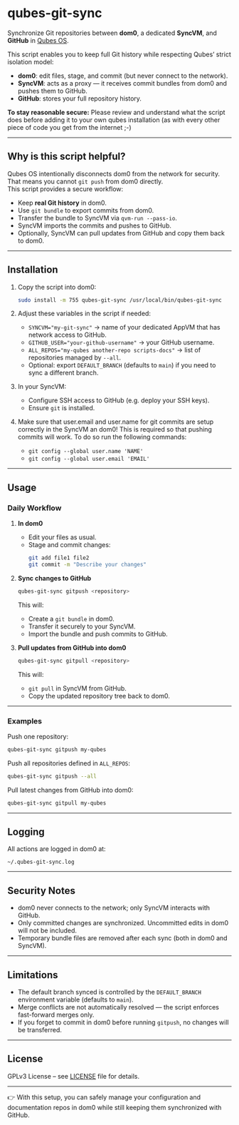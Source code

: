 # qubes-git-sync

Synchronize Git repositories between **dom0**, a dedicated **SyncVM**, and **GitHub** in [Qubes OS](https://www.qubes-os.org/).  

This script enables you to keep full Git history while respecting Qubes’ strict isolation model:
- **dom0**: edit files, stage, and commit (but never connect to the network).
- **SyncVM**: acts as a proxy — it receives commit bundles from dom0 and pushes them to GitHub.
- **GitHub**: stores your full repository history.

**To stay reasonable secure:**
Please review and understand what the script does before adding it to your own qubes installation (as with every other piece of code you get from the internet ;-)

---

## Why is this script helpful?

Qubes OS intentionally disconnects dom0 from the network for security.  
That means you cannot `git push` from dom0 directly.  
This script provides a secure workflow:

- Keep **real Git history** in dom0.  
- Use `git bundle` to export commits from dom0.  
- Transfer the bundle to SyncVM via `qvm-run --pass-io`.  
- SyncVM imports the commits and pushes to GitHub.  
- Optionally, SyncVM can pull updates from GitHub and copy them back to dom0.  

---

## Installation

1. Copy the script into dom0:

   ```bash
   sudo install -m 755 qubes-git-sync /usr/local/bin/qubes-git-sync
   ```

2. Adjust these variables in the script if needed:
   - `SYNCVM="my-git-sync"` → name of your dedicated AppVM that has network access to GitHub.
   - `GITHUB_USER="your-github-username"` → your GitHub username.
   - `ALL_REPOS="my-qubes another-repo scripts-docs"` → list of repositories managed by `--all`.
   - Optional: export `DEFAULT_BRANCH` (defaults to `main`) if you need to sync a different branch.

3. In your SyncVM:
   - Configure SSH access to GitHub (e.g. deploy your SSH keys).
   - Ensure `git` is installed.

4. Make sure that user.email and user.name for git commits are setup correctly in the SyncVM an dom0! This is required so that pushing commits will work. To do so run the following commands:
   - `git config --global user.name 'NAME'`
   - `git config --global user.email 'EMAIL'`

---

## Usage

### Daily Workflow

1. **In dom0**
   - Edit your files as usual.
   - Stage and commit changes:
     ```bash
     git add file1 file2
     git commit -m "Describe your changes"
     ```

2. **Sync changes to GitHub**
   ```bash
   qubes-git-sync gitpush <repository>
   ```

   This will:
   - Create a `git bundle` in dom0.
   - Transfer it securely to your SyncVM.
   - Import the bundle and push commits to GitHub.

3. **Pull updates from GitHub into dom0**
   ```bash
   qubes-git-sync gitpull <repository>
   ```
   This will:
   - `git pull` in SyncVM from GitHub.
   - Copy the updated repository tree back to dom0.

---

### Examples

Push one repository:
```bash
qubes-git-sync gitpush my-qubes
```

Push all repositories defined in `ALL_REPOS`:
```bash
qubes-git-sync gitpush --all
```

Pull latest changes from GitHub into dom0:
```bash
qubes-git-sync gitpull my-qubes
```

---

## Logging

All actions are logged in dom0 at:
```
~/.qubes-git-sync.log
```

---

## Security Notes

- dom0 never connects to the network; only SyncVM interacts with GitHub.  
- Only committed changes are synchronized. Uncommitted edits in dom0 will not be included.  
- Temporary bundle files are removed after each sync (both in dom0 and SyncVM).  

---

## Limitations

- The default branch synced is controlled by the `DEFAULT_BRANCH` environment variable (defaults to `main`).  
- Merge conflicts are not automatically resolved — the script enforces fast-forward merges only.  
- If you forget to commit in dom0 before running `gitpush`, no changes will be transferred.  

---

## License

GPLv3 License – see [LICENSE](LICENSE) file for details.  

---

👉 With this setup, you can safely manage your configuration and documentation repos in dom0 while still keeping them synchronized with GitHub.  
